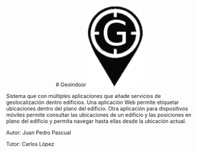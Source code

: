 
<div align="center">
# Geoindoor <img src="geoindoor/architect/images/logo.png" width="150" > 
</div>
 

Sistema que con múltiples aplicaciones que añade servicios de geolocalización dentro edificios. 
Una aplicación Web permite etiquetar ubicaciones dentro del plano del edificio. 
Otra aplicación para dispositivos móviles permite consultar las ubicaciones de un edificio y 
las posiciones en plano del edificio y permita navegar hasta ellas desde la ubicación actual.

Autor: Juan Pedro Pascual

Tutor: Carlos López

